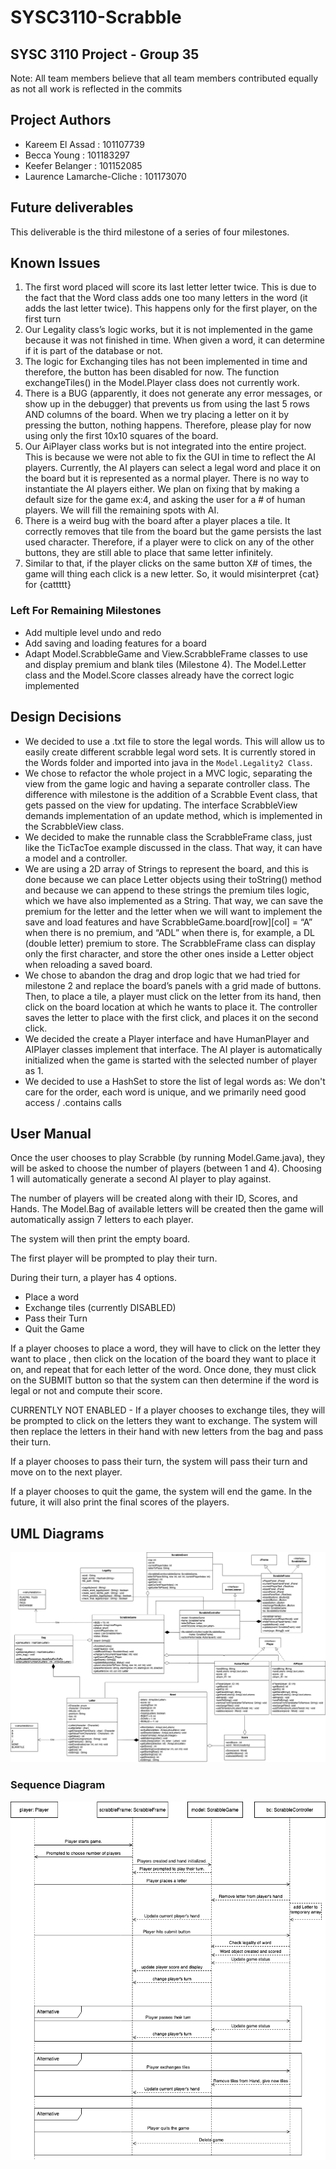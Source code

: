 # SYSC3110-Scrabble

## SYSC 3110 Project - Group 35

Note: All team members believe that all team members contributed equally as not all work is reflected in the commits

## Project Authors

* Kareem El Assad : 101107739
* Becca Young : 101183297
* Keefer Belanger : 101152085
* Laurence Lamarche-Cliche : 101173070

## Future deliverables

This deliverable is the third milestone of a series of four milestones.

## Known Issues

1. The first word placed will score its last letter letter twice. This is due to the fact that the Word class adds one too many letters in the word (it adds the last letter twice). This happens only for the first player, on the first turn
2. Our Legality class’s logic works, but it is not implemented in the game because it was not finished in time. When given a word, it can determine if it is part of the database or not. 
3. The logic for Exchanging tiles has not been implemented in time and therefore, the button has been disabled for now. The function exchangeTiles() in the Model.Player class does not currently work.
4. There is a BUG (apparently, it does not generate any error messages, or show up in the debugger) that prevents us from using the last 5 rows AND columns of the board. When we try placing a letter on it by pressing the button, nothing happens. Therefore, please play for now using only the first 10x10 squares of the board.
5. Our AiPlayer class works but is not integrated into the entire project. This is because we were not able to fix the GUI in time to reflect the AI players. Currently, the AI players can select a legal word and place it on the board but it is represented as a normal player. There is no way to instantiate the AI players either. We plan on fixing that by making a default size for the game ex:4, and asking the user for a # of human players. We will fill the remaining spots with AI.
6. There is a weird bug with the board after a player places a tile. It correctly removes that tile from the board but the game persists the last used character. Therefore, if a player were to click on any of the other buttons, they are still able to place that same letter infinitely.
7. Similar to that, if the player clicks on the same button X# of times, the game will thing each click is a new letter. So, it would misinterpret {cat} for {cattttt}

### Left For Remaining Milestones

* Add multiple level undo and redo
* Add saving and loading features for a board
* Adapt Model.ScrabbleGame and View.ScrabbleFrame classes to use and display premium and blank tiles (Milestone 4). The Model.Letter class and the Model.Score classes already have the correct logic implemented

## Design Decisions

* We decided to use a .txt file to store the legal words. This will allow us to easily create different scrabble legal word sets. It is currently stored in the Words folder and imported into java in the `Model.Legality2 Class`.
* We chose to refactor the whole project in a MVC logic, separating the view from the game logic and having a separate controller class. The difference with milestone is the addition of a Scrabble Event class, that gets passed on the view for updating. The interface ScrabbleView demands implementation of an update method, which is implemented in the ScrabbleView class. 
* We decided to make the runnable class the ScrabbleFrame class, just like the TicTacToe example discussed in the class. That way, it can have a model and a controller. 
* We are using a 2D array of Strings to represent the board, and this is done because we can place Letter objects using their toString() method and because we can append to these strings the premium tiles logic, which we have also implemented as a String. That way, we can save the premium for the letter and the letter when we will want to implement the save and load features and have ScrabbleGame.board[row][col] = “A” when there is no premium, and “ADL” when there is, for example, a DL (double letter) premium to store. The ScrabbleFrame class can display only the first character, and store the other ones inside a Letter object when reloading a saved board. 
* We chose to abandon the drag and drop logic that we had tried for milestone 2 and replace the board’s panels with a grid made of buttons. Then, to place a tile, a player must click on the letter from its hand, then click on the board location at which he wants to place it. The controller saves the letter to place with the first click, and places it on the second click.
* We decided the create a Player interface and have HumanPlayer and AIPlayer classes implement that interface. The AI player is automatically initialized when the game is started with the selected number of player as 1.
* We decided to use a HashSet to store the list of legal words as: We don't care for the order, each word is unique, and we primarily need good access / .contains calls

## User Manual

Once the user chooses to play Scrabble (by running Model.Game.java), they will be asked to choose the number of players (between 1 and 4). Choosing 1 will automatically generate a second AI player to play against.

The number of players will be created along with their ID, Scores, and Hands.
The Model.Bag of available letters will be created then the game will automatically assign 7 letters to each player.

The system will then print the empty board.

The first player will be prompted to play their turn.

During their turn, a player has 4 options.

* Place a word
* Exchange tiles (currently DISABLED)
* Pass their Turn
* Quit the Game

If a player chooses to place a word, they will have to click on the letter they want to place , then click on the location of the board they want to place it on, and repeat that for each letter of the word. Once done, they must click on the SUBMIT button so that the system can then determine if the word is legal or not and compute their score.

CURRENTLY NOT ENABLED - If a player chooses to exchange tiles, they will be prompted to click on the letters they want to exchange. The system will then replace the letters in their hand with new letters from the bag and pass their turn.

If a player chooses to pass their turn, the system will pass their turn and move on to the next player.

If a player chooses to quit the game, the system will end the game. In the future, it will also print the final scores of the players.

## UML Diagrams

![UML Diagram](/imgs/Scrabble_UML_milestone3.png)

### Sequence Diagram
![SEQUENCE Diagram](/imgs/Scrabble_SequenceDiagram_milestone3.png)



